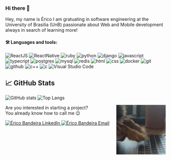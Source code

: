 ### Hi there 👋

Hey, my name is Érico I am gratuating in software engineering at the University of Brasilia (UnB) passionate about Web and Mobile development always in search of learning more!

#### 🛠 Languages and tools:<p>

![ReactJS](https://img.shields.io/badge/ReactJS%20-%2314354C.svg?&style=for-the-badge&logo=react&logoColor=white)
![ReactNative](https://img.shields.io/badge/ReactNative%20-%2314354C.svg?&style=for-the-badge&logo=react&logoColor=white)
![ruby](https://img.shields.io/badge/ruby%20-%23CC0000.svg?&style=for-the-badge&logo=ruby&logoColor=white)
![python](https://img.shields.io/badge/python%20-%2314354C.svg?&style=for-the-badge&logo=python&logoColor=white)
![django](https://img.shields.io/badge/django%20-%23092E20.svg?&style=for-the-badge&logo=django&logoColor=white)
![javascript](https://img.shields.io/badge/javascript-F7DF1E.svg?&style=for-the-badge&logo=javascript&logoColor=white)
![typecript](https://img.shields.io/badge/typescript%20-%2314354C.svg?&style=for-the-badge&logo=typescript&logoColor=white)
![postgres](https://img.shields.io/badge/postgres-%23316192.svg?&style=for-the-badge&logo=postgresql&logoColor=white)
![mysql](https://img.shields.io/badge/mysql-4479A1.svg?&style=for-the-badge&logo=mysql&logoColor=white)
![redis](https://img.shields.io/badge/redis%20-%23CC0000.svg?&style=for-the-badge&logo=redis&logoColor=white)
![html](https://img.shields.io/badge/html%20-%23E34F26.svg?&style=for-the-badge&logo=html5&logoColor=white)
![css](https://img.shields.io/badge/css%20-%231572B6.svg?&style=for-the-badge&logo=css3&logoColor=white) 
![docker](https://img.shields.io/badge/docker-%232496ED.svg?&style=for-the-badge&logo=docker&logoColor=white)
![git](https://img.shields.io/badge/git%20-%23F05033.svg?&style=for-the-badge&logo=git&logoColor=white) 
![github](https://img.shields.io/badge/-github-2D9EA2?&style=for-the-badge&logo=github&logoColor=white) 
![c++](https://img.shields.io/badge/C++%20-%23CC0000.svg?&style=for-the-badge&logo=c&logoColor=white)
![c](https://img.shields.io/badge/C%20-%23CC0000.svg?&style=for-the-badge&logo=c&logoColor=white)
![Visual Studio Code](https://img.shields.io/badge/-VSCode-05122A?&style=for-the-badge&logo=visual-studio-code&logoColor=white)

## &#x1f4c8; GitHub Stats

![GitHub stats](https://github-readme-stats.vercel.app/api?username=ericoBandeira&show_icons=true&hide_title=true&count_private=true&include_all_commits=true&count_private=true&theme=gotham)
![Top Langs](https://github-readme-stats.vercel.app/api/top-langs/?username=ericoBandeira&layout=compact&theme=gotham&custom_title=Statistics)  


Are you interested in starting a project?  <img src="./code-dog.gif" width="155" border="0" align="right" alt="side Image" /> &nbsp;  
You already know how to call me 😉

<a href="https://www.linkedin.com/in/ericobandeira/">
  <img alt="Érico Bandeira LinkedIn" src="https://img.shields.io/badge/-LinkedIn-1A4730?style=flat-square&logo=Linkedin&logoColor=white" />
</a>
<a href="mailto:ericobandeira@hotmail.com">
  <img alt="Érico Bandeira Email" src="https://img.shields.io/badge/-E--mail-1A4730?style=flat-square&logo=Gmail&logoColor=white" />
</a>
